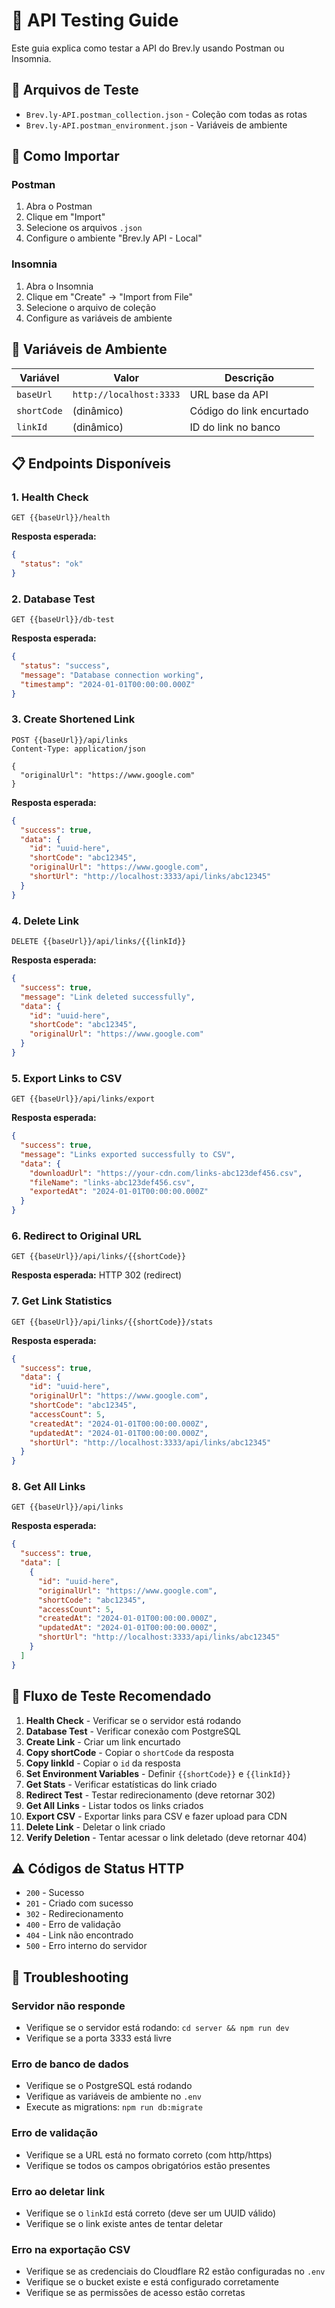 # 🧪 API Testing Guide

Este guia explica como testar a API do Brev.ly usando Postman ou Insomnia.

## 📁 Arquivos de Teste

- `Brev.ly-API.postman_collection.json` - Coleção com todas as rotas
- `Brev.ly-API.postman_environment.json` - Variáveis de ambiente

## 🚀 Como Importar

### Postman
1. Abra o Postman
2. Clique em "Import"
3. Selecione os arquivos `.json`
4. Configure o ambiente "Brev.ly API - Local"

### Insomnia
1. Abra o Insomnia
2. Clique em "Create" → "Import from File"
3. Selecione o arquivo de coleção
4. Configure as variáveis de ambiente

## 🔧 Variáveis de Ambiente

| Variável | Valor | Descrição |
|----------|-------|-----------|
| `baseUrl` | `http://localhost:3333` | URL base da API |
| `shortCode` | (dinâmico) | Código do link encurtado |
| `linkId` | (dinâmico) | ID do link no banco |

## 📋 Endpoints Disponíveis

### 1. Health Check
```
GET {{baseUrl}}/health
```
**Resposta esperada:**
```json
{
  "status": "ok"
}
```

### 2. Database Test
```
GET {{baseUrl}}/db-test
```
**Resposta esperada:**
```json
{
  "status": "success",
  "message": "Database connection working",
  "timestamp": "2024-01-01T00:00:00.000Z"
}
```

### 3. Create Shortened Link
```
POST {{baseUrl}}/api/links
Content-Type: application/json

{
  "originalUrl": "https://www.google.com"
}
```
**Resposta esperada:**
```json
{
  "success": true,
  "data": {
    "id": "uuid-here",
    "shortCode": "abc12345",
    "originalUrl": "https://www.google.com",
    "shortUrl": "http://localhost:3333/api/links/abc12345"
  }
}
```

### 4. Delete Link
```
DELETE {{baseUrl}}/api/links/{{linkId}}
```
**Resposta esperada:**
```json
{
  "success": true,
  "message": "Link deleted successfully",
  "data": {
    "id": "uuid-here",
    "shortCode": "abc12345",
    "originalUrl": "https://www.google.com"
  }
}
```

### 5. Export Links to CSV
```
GET {{baseUrl}}/api/links/export
```
**Resposta esperada:**
```json
{
  "success": true,
  "message": "Links exported successfully to CSV",
  "data": {
    "downloadUrl": "https://your-cdn.com/links-abc123def456.csv",
    "fileName": "links-abc123def456.csv",
    "exportedAt": "2024-01-01T00:00:00.000Z"
  }
}
```

### 6. Redirect to Original URL
```
GET {{baseUrl}}/api/links/{{shortCode}}
```
**Resposta esperada:** HTTP 302 (redirect)

### 7. Get Link Statistics
```
GET {{baseUrl}}/api/links/{{shortCode}}/stats
```
**Resposta esperada:**
```json
{
  "success": true,
  "data": {
    "id": "uuid-here",
    "originalUrl": "https://www.google.com",
    "shortCode": "abc12345",
    "accessCount": 5,
    "createdAt": "2024-01-01T00:00:00.000Z",
    "updatedAt": "2024-01-01T00:00:00.000Z",
    "shortUrl": "http://localhost:3333/api/links/abc12345"
  }
}
```

### 8. Get All Links
```
GET {{baseUrl}}/api/links
```
**Resposta esperada:**
```json
{
  "success": true,
  "data": [
    {
      "id": "uuid-here",
      "originalUrl": "https://www.google.com",
      "shortCode": "abc12345",
      "accessCount": 5,
      "createdAt": "2024-01-01T00:00:00.000Z",
      "updatedAt": "2024-01-01T00:00:00.000Z",
      "shortUrl": "http://localhost:3333/api/links/abc12345"
    }
  ]
}
```

## 🔄 Fluxo de Teste Recomendado

1. **Health Check** - Verificar se o servidor está rodando
2. **Database Test** - Verificar conexão com PostgreSQL
3. **Create Link** - Criar um link encurtado
4. **Copy shortCode** - Copiar o `shortCode` da resposta
5. **Copy linkId** - Copiar o `id` da resposta
6. **Set Environment Variables** - Definir `{{shortCode}}` e `{{linkId}}`
7. **Get Stats** - Verificar estatísticas do link criado
8. **Redirect Test** - Testar redirecionamento (deve retornar 302)
9. **Get All Links** - Listar todos os links criados
10. **Export CSV** - Exportar links para CSV e fazer upload para CDN
11. **Delete Link** - Deletar o link criado
12. **Verify Deletion** - Tentar acessar o link deletado (deve retornar 404)

## ⚠️ Códigos de Status HTTP

- `200` - Sucesso
- `201` - Criado com sucesso
- `302` - Redirecionamento
- `400` - Erro de validação
- `404` - Link não encontrado
- `500` - Erro interno do servidor

## 🐛 Troubleshooting

### Servidor não responde
- Verifique se o servidor está rodando: `cd server && npm run dev`
- Verifique se a porta 3333 está livre

### Erro de banco de dados
- Verifique se o PostgreSQL está rodando
- Verifique as variáveis de ambiente no `.env`
- Execute as migrations: `npm run db:migrate`

### Erro de validação
- Verifique se a URL está no formato correto (com http/https)
- Verifique se todos os campos obrigatórios estão presentes

### Erro ao deletar link
- Verifique se o `linkId` está correto (deve ser um UUID válido)
- Verifique se o link existe antes de tentar deletar

### Erro na exportação CSV
- Verifique se as credenciais do Cloudflare R2 estão configuradas no `.env`
- Verifique se o bucket existe e está configurado corretamente
- Verifique se as permissões de acesso estão corretas 